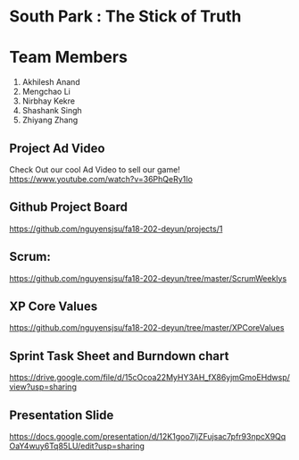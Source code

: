 # South Park : The Stick of Truth 

# Team Members
1. Akhilesh Anand
2. Mengchao Li
3. Nirbhay Kekre
4. Shashank Singh
5. Zhiyang Zhang


## Project Ad Video
Check Out our cool Ad Video to sell our game!
https://www.youtube.com/watch?v=36PhQeRy1Io

## Github Project Board
https://github.com/nguyensjsu/fa18-202-deyun/projects/1

## Scrum:   
https://github.com/nguyensjsu/fa18-202-deyun/tree/master/ScrumWeeklys

## XP Core Values
https://github.com/nguyensjsu/fa18-202-deyun/tree/master/XPCoreValues

## Sprint Task Sheet and Burndown chart
https://drive.google.com/file/d/15cOcoa22MyHY3AH_fX86yjmGmoEHdwsp/view?usp=sharing

## Presentation Slide
https://docs.google.com/presentation/d/12K1goo7IjZFujsac7pfr93npcX9QqOaY4wuy6Tq85LU/edit?usp=sharing
